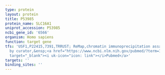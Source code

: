 ```yaml
---
type: protein
layout: protein
title: P53985
protein_name: SLC16A1
uniprot_accession: P53985
ncbi_gene_id: '6566'
organism: Homo sapiens
function: target gene
tfs: 'USF1,P22415,7391,TRRUST; ReMap,chromatin immunoprecipitation assay; inferred
  by curator,&ensp;<a href="https://www.ncbi.nlm.nih.gov/pubmed/?term=15691871%5Buid%5D"
  target="_blank"><i uk-icon="icon: link"></i>Pubmed</a>'
targets: ''
binding_sites: ''
---
```

